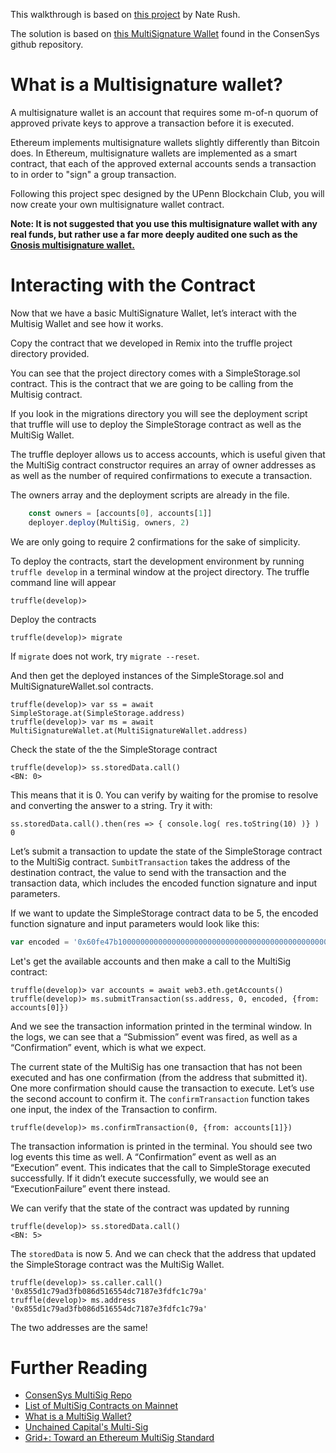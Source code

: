 ﻿This walkthrough is based on [this project](./Multisig_wallet_info.md) by Nate Rush.


The solution is based on [this MultiSignature Wallet](https://github.com/ConsenSys/MultiSigWallet) found in the ConsenSys github repository.


# What is a Multisignature wallet? 


A multisignature wallet is an account that requires some m-of-n quorum of approved private keys to approve a transaction before it is executed. 


Ethereum implements multisignature wallets slightly differently than Bitcoin does. In Ethereum, multisignature wallets are implemented as a smart contract, that each of the approved external accounts sends a transaction to in order to "sign" a group transaction. 


Following this project spec designed by the UPenn Blockchain Club, you will now create your own multisignature wallet contract. 


**Note: It is not suggested that you use this multisignature wallet with any real funds, but rather use a far more deeply audited one such as the [Gnosis multisignature wallet.](https://wallet.gnosis.pm/)**

Interacting with the Contract
============

Now that we have a basic MultiSignature Wallet, let’s interact with the Multisig Wallet and see how it works.


Copy the contract that we developed in Remix into the truffle project directory provided. 


You can see that the project directory comes with a SimpleStorage.sol contract. This is the contract that we are going to be calling from the Multisig contract.


If you look in the migrations directory you will see the deployment script that truffle will use to deploy the SimpleStorage contract as well as the MultiSig Wallet.


The truffle deployer allows us to access accounts, which is useful given that the MultiSig contract constructor requires an array of owner addresses as as well as the number of required confirmations to execute a transaction.


The owners array and the deployment scripts are already in the file.

```javascript
    const owners = [accounts[0], accounts[1]]
    deployer.deploy(MultiSig, owners, 2)
```

We are only going to require 2 confirmations for the sake of simplicity.


To deploy the contracts, start the development environment by running `truffle develop` in a terminal window at the project directory. The truffle command line will appear

```
truffle(develop)> 
```

Deploy the contracts
```
truffle(develop)> migrate 
```
If `migrate` does not work, try `migrate --reset`.

And then get the deployed instances of the SimpleStorage.sol and MultiSignatureWallet.sol contracts.

```
truffle(develop)> var ss = await SimpleStorage.at(SimpleStorage.address)
truffle(develop)> var ms = await MultiSignatureWallet.at(MultiSignatureWallet.address)
```

Check the state of the the SimpleStorage contract

```
truffle(develop)> ss.storedData.call()
<BN: 0>
```

This means that it is 0. You can verify by waiting for the promise to resolve and converting the answer to a string. Try it with:

```
ss.storedData.call().then(res => { console.log( res.toString(10) )} )
0
```

Let’s submit a transaction to update the state of the SimpleStorage contract to the MultiSig contract. `SumbitTransaction` takes the address of the destination contract, the value to send with the transaction and the transaction data, which includes the encoded function signature and input parameters.


If we want to update the SimpleStorage contract data to be 5, the encoded function signature and input parameters would look like this:

```javascript
var encoded = '0x60fe47b10000000000000000000000000000000000000000000000000000000000000005'
```

Let's get the available accounts and then make a call to the MultiSig contract:

```
truffle(develop)> var accounts = await web3.eth.getAccounts()
truffle(develop)> ms.submitTransaction(ss.address, 0, encoded, {from: accounts[0]})
```

And we see the transaction information printed in the terminal window. In the logs, we can see that a “Submission” event was fired, as well as a “Confirmation” event, which is what we expect. 


The current state of the MultiSig has one transaction that has not been executed and has one confirmation (from the address that submitted it). One more confirmation should cause the transaction to execute. Let’s use the second account to confirm it. The `confirmTransaction` function takes one input, the index of the Transaction to confirm.

```
truffle(develop)> ms.confirmTransaction(0, {from: accounts[1]})
```

The transaction information is printed in the terminal. You should see two log events this time as well. A “Confirmation” event as well as an “Execution” event. This indicates that the call to SimpleStorage executed successfully. If it didn’t execute successfully, we would see an “ExecutionFailure” event there instead.


We can verify that the state of the contract was updated by running

```
truffle(develop)> ss.storedData.call()
<BN: 5>
```

The `storedData` is now 5. And we can check that the address that updated the SimpleStorage contract was the MultiSig Wallet.

```
truffle(develop)> ss.caller.call()
'0x855d1c79ad3fb086d516554dc7187e3fdfc1c79a'
truffle(develop)> ms.address
'0x855d1c79ad3fb086d516554dc7187e3fdfc1c79a'
```

The two addresses are the same!

Further Reading
============
- [ConsenSys MultiSig Repo](https://medium.com/hellogold/ethereum-multi-signature-wallets-77ab926ab63b)
- [List of MultiSig Contracts on Mainnet](https://medium.com/talo-protocol/list-of-multisig-wallet-smart-contracts-on-ethereum-3824d528b95e)
- [What is a MultiSig Wallet?](https://medium.com/hellogold/ethereum-multi-signature-wallets-77ab926ab63b)
- [Unchained Capital's Multi-Sig](https://blog.unchained-capital.com/a-simple-safe-multisig-ethereum-smart-contract-for-hardware-wallets-a107bd90bb52)
- [Grid+: Toward an Ethereum MultiSig Standard](https://blog.gridplus.io/toward-an-ethereum-multisig-standard-c566c7b7a3f6)
